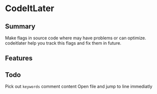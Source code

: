 # CodeItLater

## Summary
Make flags in source code where may have problems or can optimize. codeitlater help you track this flags and fix them in future.

## Features


## Todo

Pick out `keywords` comment content
Open file and jump to line immediatly
